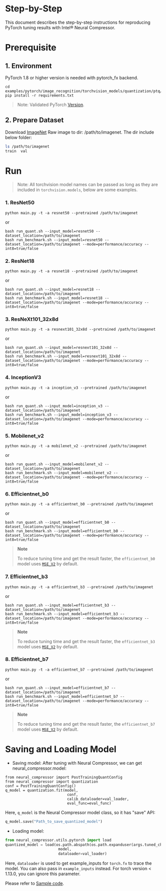 Step-by-Step
============

This document describes the step-by-step instructions for reproducing PyTorch tuning results with Intel® Neural Compressor.

# Prerequisite

## 1. Environment

PyTorch 1.8 or higher version is needed with pytorch_fx backend.

```shell
cd examples/pytorch/image_recognition/torchvision_models/quantization/ptq/cpu/fx
pip install -r requirements.txt
```
> Note: Validated PyTorch [Version](/docs/source/installation_guide.md#validated-software-environment).

## 2. Prepare Dataset

Download [ImageNet](http://www.image-net.org/) Raw image to dir: /path/to/imagenet.  The dir include below folder:

```bash
ls /path/to/imagenet
train  val
```

# Run

> Note: All torchvision model names can be passed as long as they are included in `torchvision.models`, below are some examples.

### 1. ResNet50

```shell
python main.py -t -a resnet50 --pretrained /path/to/imagenet
```
or
```shell
bash run_quant.sh --input_model=resnet50 --dataset_location=/path/to/imagenet
bash run_benchmark.sh --input_model=resnet50 --dataset_location=/path/to/imagenet --mode=performance/accuracy --int8=true/false
```

### 2. ResNet18

```shell
python main.py -t -a resnet18 --pretrained /path/to/imagenet
```
or
```shell
bash run_quant.sh --input_model=resnet18 --dataset_location=/path/to/imagenet
bash run_benchmark.sh --input_model=resnet18 --dataset_location=/path/to/imagenet --mode=performance/accuracy --int8=true/false
```

### 3. ResNeXt101_32x8d

```shell
python main.py -t -a resnext101_32x8d --pretrained /path/to/imagenet
```
or
```shell
bash run_quant.sh --input_model=resnext101_32x8d --dataset_location=/path/to/imagenet
bash run_benchmark.sh --input_model=resnext101_32x8d --dataset_location=/path/to/imagenet --mode=performance/accuracy --int8=true/false
```

### 4. InceptionV3

```shell
python main.py -t -a inception_v3 --pretrained /path/to/imagenet
```
or
```shell
bash run_quant.sh --input_model=inception_v3 --dataset_location=/path/to/imagenet
bash run_benchmark.sh --input_model=inception_v3 --dataset_location=/path/to/imagenet --mode=performance/accuracy --int8=true/false
```

### 5. Mobilenet_v2

```shell
python main.py -t -a mobilenet_v2 --pretrained /path/to/imagenet
```
or
```shell
bash run_quant.sh --input_model=mobilenet_v2 --dataset_location=/path/to/imagenet
bash run_benchmark.sh --input_model=mobilenet_v2 --dataset_location=/path/to/imagenet --mode=performance/accuracy --int8=true/false
```

### 6. Efficientnet_b0

```shell
python main.py -t -a efficientnet_b0 --pretrained /path/to/imagenet
```
or
```shell
bash run_quant.sh --input_model=efficientnet_b0 --dataset_location=/path/to/imagenet
bash run_benchmark.sh --input_model=efficientnet_b0 --dataset_location=/path/to/imagenet --mode=performance/accuracy --int8=true/false
```

> **Note**
>
> To reduce tuning time and get the result faster, the `efficientnet_b0` model uses 
> [`MSE_V2`](/docs/source/tuning_strategies.md#MSE_v2) by default.


### 7. Efficientnet_b3

```shell
python main.py -t -a efficientnet_b3 --pretrained /path/to/imagenet
```
or
```shell
bash run_quant.sh --input_model=efficientnet_b3 --dataset_location=/path/to/imagenet
bash run_benchmark.sh --input_model=efficientnet_b3 --dataset_location=/path/to/imagenet --mode=performance/accuracy --int8=true/false
```

> **Note**
>
> To reduce tuning time and get the result faster, the `efficientnet_b3` model uses 
> [`MSE_V2`](/docs/source/tuning_strategies.md#MSE_v2) by default.
### 8. Efficientnet_b7

```shell
python main.py -t -a efficientnet_b7 --pretrained /path/to/imagenet
```
or
```shell
bash run_quant.sh --input_model=efficientnet_b7 --dataset_location=/path/to/imagenet
bash run_benchmark.sh --input_model=efficientnet_b7 --dataset_location=/path/to/imagenet --mode=performance/accuracy --int8=true/false
```

> **Note**
>
> To reduce tuning time and get the result faster, the `efficientnet_b7` model uses 
> [`MSE_V2`](/docs/source/tuning_strategies.md#MSE_v2) by default.


# Saving and Loading Model

* Saving model:
  After tuning with Neural Compressor, we can get neural_compressor.model:

```
from neural_compressor import PostTrainingQuantConfig
from neural_compressor import quantization
conf = PostTrainingQuantConfig()
q_model = quantization.fit(model,
                            conf,
                            calib_dataloader=val_loader,
                            eval_func=eval_func)
```

Here, `q_model` is the Neural Compressor model class, so it has "save" API:

```python
q_model.save("Path_to_save_quantized_model")
```

* Loading model:

```python
from neural_compressor.utils.pytorch import load
quantized_model = load(os.path.abspath(os.path.expanduser(args.tuned_checkpoint)),
                        model,
                        dataloader=val_loader)
```
Here, `dataloader` is used to get example_inputs for `torch.fx` to trace the model. You can also pass in `example_inputs` instead. For torch version < 1.13.0, you can ignore this parameter.

Please refer to [Sample code](main.py).
